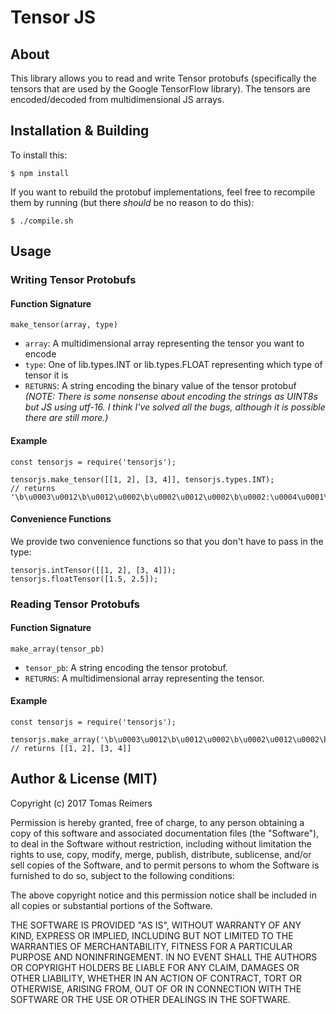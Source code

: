 # Tensor JS

## About

This library allows you to read and write Tensor protobufs (specifically the
tensors that are used by the Google TensorFlow library). The tensors are encoded/decoded
from multidimensional JS arrays.

## Installation & Building

To install this:

```
$ npm install
```

If you want to rebuild the protobuf implementations, feel free to recompile them
by running (but there *should* be no reason to do this):

```
$ ./compile.sh
```

## Usage

### Writing Tensor Protobufs

#### Function Signature

```
make_tensor(array, type)
```

 - `array`: A multidimensional array representing the tensor you want to encode
 - `type`: One of lib.types.INT or lib.types.FLOAT representing which type of tensor it is
 - `RETURNS`: A string encoding the binary value of the tensor protobuf *(NOTE: There is some nonsense about encoding the strings as UINT8s but JS using utf-16. I think I've solved all the bugs, although it is possible there are still more.)*

#### Example
```
const tensorjs = require('tensorjs');

tensorjs.make_tensor([[1, 2], [3, 4]], tensorjs.types.INT);
// returns '\b\u0003\u0012\b\u0012\u0002\b\u0002\u0012\u0002\b\u0002:\u0004\u0001\u0002\u0003\u0004'
```

#### Convenience Functions

We provide two convenience functions so that you don't have to pass in the type:

```
tensorjs.intTensor([[1, 2], [3, 4]]);
tensorjs.floatTensor([1.5, 2.5]);
```

### Reading Tensor Protobufs

#### Function Signature

```
make_array(tensor_pb)
```

 - `tensor_pb`: A string encoding the tensor protobuf.
 - `RETURNS`: A multidimensional array representing the tensor.

#### Example
```
const tensorjs = require('tensorjs');

tensorjs.make_array('\b\u0003\u0012\b\u0012\u0002\b\u0002\u0012\u0002\b\u0002:\u0004\u0001\u0002\u0003\u0004');
// returns [[1, 2], [3, 4]]
```

## Author & License (MIT)

Copyright (c) 2017 Tomas Reimers

Permission is hereby granted, free of charge, to any person obtaining a copy
of this software and associated documentation files (the "Software"), to deal
in the Software without restriction, including without limitation the rights
to use, copy, modify, merge, publish, distribute, sublicense, and/or sell
copies of the Software, and to permit persons to whom the Software is
furnished to do so, subject to the following conditions:

The above copyright notice and this permission notice shall be included in all
copies or substantial portions of the Software.

THE SOFTWARE IS PROVIDED "AS IS", WITHOUT WARRANTY OF ANY KIND, EXPRESS OR
IMPLIED, INCLUDING BUT NOT LIMITED TO THE WARRANTIES OF MERCHANTABILITY,
FITNESS FOR A PARTICULAR PURPOSE AND NONINFRINGEMENT. IN NO EVENT SHALL THE
AUTHORS OR COPYRIGHT HOLDERS BE LIABLE FOR ANY CLAIM, DAMAGES OR OTHER
LIABILITY, WHETHER IN AN ACTION OF CONTRACT, TORT OR OTHERWISE, ARISING FROM,
OUT OF OR IN CONNECTION WITH THE SOFTWARE OR THE USE OR OTHER DEALINGS IN THE
SOFTWARE.
